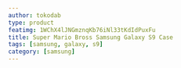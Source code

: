```yaml
---
author: tokodab
type: product
featimg: 1WChX4lJNGmznqKb76iNl33tKdIdPuxFu
title: Super Mario Bross Samsung Galaxy S9 Case
tags: [samsung, galaxy, s9]
category: [samsung]
---
```

